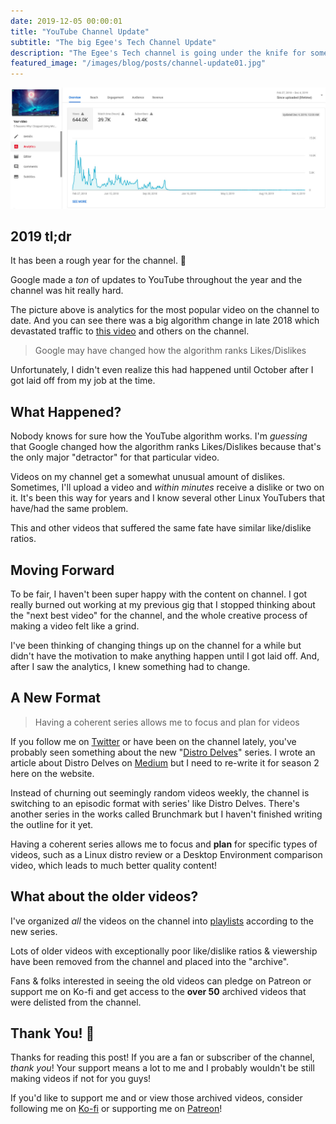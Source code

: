 ```yaml
---
date: 2019-12-05 00:00:01
title: "YouTube Channel Update"
subtitle: "The big Egee's Tech Channel Update"
description: "The Egee's Tech channel is going under the knife for some much-needed surgery."
featured_image: "/images/blog/posts/channel-update01.jpg"
---
```


![](/images/blog/posts/channel-update00.jpg)

## 2019 tl;dr

It has been a rough year for the channel. 🤕

Google made a _ton_ of updates to YouTube throughout the year and the channel was hit really hard.

The picture above is analytics for the most popular video on the channel to date. And you can see there was a big algorithm change in late 2018 which devastated traffic to [this video](https://www.youtube.com/watch?v=_oKLbAXgm7A) and others on the channel.

> Google may have changed how the algorithm ranks Likes/Dislikes

Unfortunately, I didn't even realize this had happened until October after I got laid off from my job at the time.

## What Happened?

Nobody knows for sure how the YouTube algorithm works. I'm _guessing_ that Google changed how the algorithm ranks Likes/Dislikes because that's the only major "detractor" for that particular video.

Videos on my channel get a somewhat unusual amount of dislikes. Sometimes, I'll upload a video and _within minutes_ receive a dislike or two on it. It's been this way for years and I know several other Linux YouTubers that have/had the same problem.

This and other videos that suffered the same fate have similar like/dislike ratios.

## Moving Forward

To be fair, I haven't been super happy with the content on channel. I got really burned out working at my previous gig that I stopped thinking about the "next best video" for the channel, and the whole creative process of making a video felt like a grind.

I've been thinking of changing things up on the channel for a while but didn't have the motivation to make anything happen until I got laid off. And, after I saw the analytics, I knew something had to change.

## A New Format

> Having a coherent series allows me to focus and plan for videos

If you follow me on [Twitter](https://twitter.com/egee_irl) or have been on the channel lately, you've probably seen something about the new "[Distro Delves](https://www.youtube.com/playlist?list=PLTGHiAlif1EhnNQozcSwu2ZSt7oDWaX0J)" series. I wrote an article about Distro Delves on [Medium](https://medium.com/@egee_irl/new-series-distro-delves-ce44dcc0124d) but I need to re-write it for season 2 here on the website.

Instead of churning out seemingly random videos weekly, the channel is switching to an episodic format with series' like Distro Delves. There's another series in the works called Brunchmark but I haven't finished writing the outline for it yet.

Having a coherent series allows me to focus and **plan** for specific types of videos, such as a Linux distro review or a Desktop Environment comparison video, which leads to much better quality content!

## What about the older videos?

I've organized *all* the videos on the channel into [playlists](https://www.youtube.com/c/Egeeirl/playlists) according to the new series.

Lots of older videos with exceptionally poor like/dislike ratios & viewership have been removed from the channel and placed into the "archive".

Fans & folks interested in seeing the old videos can pledge on Patreon or support me on Ko-fi and get access to the **over 50** archived videos that were delisted from the channel.

## Thank You! 🚀

Thanks for reading this post! If you are a fan or subscriber of the channel, _thank you_! Your support means a lot to me and I probably wouldn't be still making videos if not for you guys!

If you'd like to support me and or view those archived videos, consider following me on [Ko-fi](https://ko-fi.com/egeeirl) or supporting me on [Patreon](https://www.patreon.com/egeeirl)!
